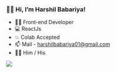 ### 🙋‍♂️ Hi, I’m Harshil Babariya!

- 👨‍💻 Front-end Developer
- 💻 ReactJs
- 💥 Colab Accepted
- 📫 Mail - harshilbabariya01@gmail.com
- 💁‍♂️ Him / His

<img src="https://github-readme-stats.vercel.app/api?username=HarshilBabariya01&&show_icons=true&title_color=151515&icon_color=bgrb12&text_color=000000">
